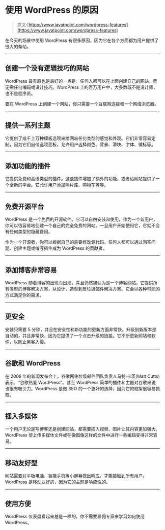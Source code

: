 # 使用 WordPress 的原因

> 原文:[https://www.javatpoint.com/wordpress-features](https://www.javatpoint.com/wordpress-features)

在今天的场景中使用 WordPress 有很多原因，因为它在各个方面都为用户提供了很大的帮助。

* * *

## 创建一个没有逻辑技巧的网站

WordPress 最有趣也是最好的一点是，任何人都可以在上面创建自己的网站，而无需任何编码或设计技巧。WordPress 上的百万用户中，大多数既不是设计师，也不是程序员。

要在 WordPress 上创建一个网站，你只需要一个互联网连接和一个网络浏览器。

* * *

## 提供一系列主题

它提供了成千上万种模板选项来给网站任何类型的感觉和外观。它们非常容易定制，因为它们自带选项面板，允许用户选择颜色、背景、滑块、字体、徽标等。

* * *

## 添加功能的插件

它提供免费和高级类型的插件。这些插件增加了额外的功能，或者给网站提供了一个全新的平台。它允许用户添加照片库、购物车等等。

* * *

## 免费开源平台

WordPress 是一个免费的开源软件。它可以自由安装和使用。作为一个新用户，你可以很容易地创建一个自己的完全免费的网站。一旦用户开始使用它，它就不会有任何类型的隐藏费用。

作为一个开源者，你可以根据自己的需要修改源代码。任何人都可以通过回答问题、创建主题或编写插件成为 WordPress 的贡献者。

* * *

## 添加博客非常容易

WordPress 随着博客的出现而出现，并且仍然被认为是一个博客网站。它提供所有类型的博客解决方案，从设计，造型到反垃圾邮件解决方案。它会以各种可能的方式满足你的需求。

* * *

## 更安全

安装只需要 5 分钟，并且在安全性和新功能的更新方面非常快。升级到新版本是自动的，并且非常快，因为它提供了一个点击升级的链接。它不断更新网站和软件，以防止黑客入侵。

* * *

## 谷歌和 WordPress

在 2009 年的新闻发布会上，谷歌网络垃圾邮件团队负责人马特·卡茨(Matt Cutts)表示，“谷歌热爱 WordPress”。甚至 WordPress 简单的插件和主题对谷歌来说也很有吸引力。WordPress 是做 SEO 的一个更好的选择，因为它的框架很容易抓取。

* * *

## 插入多媒体

一个用户无论是写博客还是创建网站，都需要插入视频、图片让其内容更加强大。WordPress 使上传多媒体文件或在像图像这样的文件中进行一些编辑变得非常容易。

* * *

## 移动友好型

网站需要对平板电脑、智能手机等小屏幕做出响应，才能接触到所有用户。WordPress 是移动友好的，因为它的主题是响应性的。

* * *

## 使用方便

WordPress 仪表盘看起来总是一样的。你不需要雇佣专家来学习如何使用 WordPress。